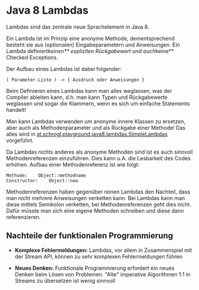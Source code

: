 # Java 8 Lambdas

Lambdas sind das zentrale neue Sprachelement in Java 8.

Ein Lambda ist im Prinzip eine anonyme Methode, dementsprechend besteht sie aus (optionalen) Eingabeparametern
und Anweisungen. Ein Lambda definiert*keinen** expliziten Rückgabewert und auch*keine** Checked Exceptions.

Der Aufbau eines Lambdas ist dabei folgender:

```
( Parameter-Liste ) -> { Ausdruck oder Anweisungen }
```
 
Beim Definieren eines Lambdas kann man alles weglassen, was der Compiler ableiten kann, d.h. man kann Typen und
Rückgabewerte weglassen und sogar die Klammern, wenn es sich um einfache Statements handelt!

Man kann Lambdas verwenden um anonyme innere Klassen zu ersetzen, aber auch als Methodenparameter und als Rückgabe
einer Methode! Das alles wird in [at.schrogl.playground.java8.lambdas.SimpleLambdas](SimpleLambdas.java) vorgeführt.

Da Lambdas nichts anderes als anonyme Methoden sind ist es auch sinnvoll Methodenreferenzen einzuführen. Dies kann
u.A. die Lesbarkeit des Codes erhöhen. Aufbau einer Methodenreferenz ist wie folgt:

```
Methode: 	Object::methodname
Constructor:	Object::new
```
 
Methodenreferenzen haben gegenüber reinen Lambdas den Nachteil, dass man nicht mehrere Anweisungen verketten kann.
Bei Lambdas kann man diese mittels Semikolon verketten, bei Methodenreferenzen geht dies nicht. Dafür müsste man
sich eine eigene Methoden schreiben und diese dann referenzieren.

## Nachteile der funktionalen Programmierung

* **Komplexe Fehlermeldungen:** Lambdas, vor allem in Zusammenspiel mit der Stream API, können zu sehr komplexen
  Fehlermeldungen führen
  
* **Neues Denken:** Funktionale Programmierung erfordert ein neues Denken beim Lösen von Problemen. "Alte" imperative
  Algorithmen 1:1 in Streams zu übersetzen ist wenig sinnvoll
